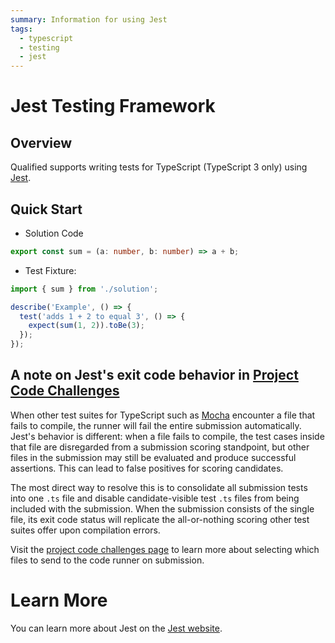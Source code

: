 ```yaml
---
summary: Information for using Jest
tags:
  - typescript
  - testing
  - jest
---
```


# Jest Testing Framework

## Overview

Qualified supports writing tests for TypeScript (TypeScript 3 only) using [Jest][0].

## Quick Start

- Solution Code

```typescript
export const sum = (a: number, b: number) => a + b;
```

- Test Fixture:

```typescript
import { sum } from './solution';

describe('Example', () => {
  test('adds 1 + 2 to equal 3', () => {
    expect(sum(1, 2)).toBe(3);
  });
});
```

## A note on Jest's exit code behavior in [Project Code Challenges](/reference/features/challenges/multi-file-code)

When other test suites for TypeScript such as [Mocha](/reference/languages/typescript/mocha-tdd) encounter a file that fails to compile, the runner will fail the entire submission automatically. Jest's behavior is different: when a file fails to compile, the test cases inside that file are disregarded from a submission scoring standpoint, but other files in the submission may still be evaluated and produce successful assertions. This can lead to false positives for scoring candidates.

The most direct way to resolve this is to consolidate all submission tests into one `.ts` file and disable candidate-visible test `.ts` files from being included with the submission. When the submission consists of the single file, its exit code status will replicate the all-or-nothing scoring other test suites offer upon compilation errors.

Visit the [project code challenges page](/reference/features/challenges/multi-file-code) to learn more about selecting which files to send to the code runner on submission.

# Learn More

You can learn more about Jest on the [Jest website][0].

[0]: https://jestjs.io/en/
